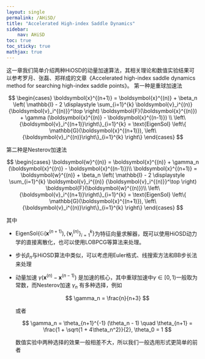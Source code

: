 ```yaml
---
layout: single
permalink: /AHiSD/
title: "Accelerated High-index Saddle Dynamics"
sidebar:
    nav: AHiSD
toc: true
toc_sticky: true
mathjax: true
---
```


这一章我们简单介绍两种HiOSD的动量加速算法，其相关理论和数值实验结果可以参考罗月、张磊、郑祥成的文章《Accelerated high-index saddle dynamics method for searching high-index saddle points》。
第一种是重球加速法 

$$
\begin{cases}
\boldsymbol{x}^{(n+1)} = \boldsymbol{x}^{(n)} + \beta_n \left( \mathbb{I} - 2 \displaystyle \sum_{i=1}^{k} \boldsymbol{v}_i^{(n)} {\boldsymbol{v}_i^{(n)}}^\top \right) \boldsymbol{F}(\boldsymbol{x}^{(n)}) + \gamma (\boldsymbol{x}^{(n)} - \boldsymbol{x}^{(n-1)}) \\
\left\{\boldsymbol{v}_i^{(n+1)}\right\}_{i=1}^{k} = \text{EigenSol} \left\{ \mathbb{G}(\boldsymbol{x}^{(n+1)}), \left\{\boldsymbol{v}_i^{(n)}\right\}_{i=1}^{k} \right\}
\end{cases}
$$

第二种是Nesterov加速法 

$$
\begin{cases}
\boldsymbol{w}^{(n)} = \boldsymbol{x}^{(n)} + \gamma_n (\boldsymbol{x}^{(n)} - \boldsymbol{x}^{(n-1)})\\
\boldsymbol{x}^{(n+1)} = \boldsymbol{w}^{(n)} + \beta_n \left( \mathbb{I} - 2 \displaystyle \sum_{i=1}^{k} \boldsymbol{v}_i^{(n)} {\boldsymbol{v}_i^{(n)}}^\top \right) \boldsymbol{F}(\boldsymbol{w}^{(n)})\\
\left\{\boldsymbol{v}_i^{(n+1)}\right\}_{i=1}^{k} = \text{EigenSol} \left\{ \mathbb{G}(\boldsymbol{x}^{(n+1)}), \left\{\boldsymbol{v}_i^{(n)}\right\}_{i=1}^{k} \right\}
\end{cases}
$$ 

其中

-   $\text{EigenSol} \left\{ \mathbb{G}(\boldsymbol{x}^{(n+1)}), \left\{\boldsymbol{v}_i^{(n)}\right\}_{i=1}^{k} \right\}$为特征向量求解器，既可以使用HiOSD动力学的直接离散化，也可以使用LOBPCG等算法来处理。

-   步长$\beta_n$与HiOSD算法中类似，可以考虑用Euler格式、线搜索方法和BB步长法来处理

-   动量加速 $\gamma (\boldsymbol{x}^{(n)} - \boldsymbol{x}^{(n-1)})$ 是加速的核心，其中重球加速中$\gamma\in[0,1)$一般取为常数，而Nesterov加速 $\gamma_n$ 有多种选择，例如
      
    $$
    \gamma_n = \frac{n}{n+3}
    $$
    
    或者
    
    $$
    \gamma_n = \theta_{n+1}^{-1} (\theta_n - 1) \quad \theta_{n+1} = \frac{1 + \sqrt{1 + 4\theta_n^2}}{2}, \theta_0 = 1
    $$
    
    数值实验中两种选择的效果一般相差不大，所以我们一般选用形式更简单的前者
